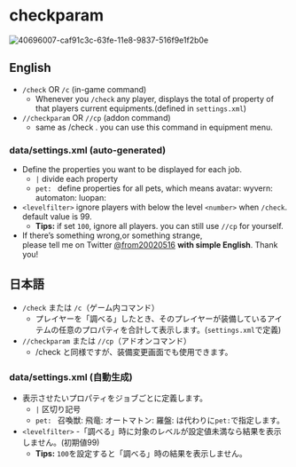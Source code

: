 # checkparam
![40696007-caf91c3c-63fe-11e8-9837-516f9e1f2b0e](https://user-images.githubusercontent.com/26649687/40877257-96ccef12-66b8-11e8-97a4-797789375a00.jpg)
## English
- `/check` OR `/c` (in-game command)
  - Whenever you `/check` any player, displays the total of property of that players current equipments.(defined in `settings.xml`)
- `//checkparam` OR `//cp` (addon command)
    - same as /check <me>. you can use this command in equipment menu.

### data/settings.xml (auto-generated)
- Define the properties you want to be displayed for each job.
    - `|` divide each property
    -  `pet: ` define properties for all pets, which means avatar: wyvern: automaton: luopan:
- `<levelfilter>` ignore players with below the level `<number>` when `/check`. default value is 99.
    - **Tips:** if set `100`, ignore all players. you can still use `//cp` for yourself.
- If there’s something wrong,or something strange,  
please tell me on Twitter [@from20020516](https://twitter.com/from20020516) **with simple English**. Thank you!

## 日本語
- `/check` または `/c`（ゲーム内コマンド）
    - プレイヤーを「調べる」したとき、そのプレイヤーが装備しているアイテムの任意のプロパティを合計して表示します。(`settings.xml`で定義)
- `//checkparam` または `//cp`（アドオンコマンド）
    - /check <me> と同様ですが、装備変更画面でも使用できます。

### data/settings.xml (自動生成)
- 表示させたいプロパティをジョブごとに定義します。
    - `|` 区切り記号
    - `pet: ` 召喚獣: 飛竜: オートマトン: 羅盤: は代わりに`pet:`で指定します。
- `<levelfilter>`
    -「調べる」時に対象のレベルが設定値未満なら結果を表示しません。(初期値99)
    - **Tips:** `100`を設定すると「調べる」時の結果を表示しません。
